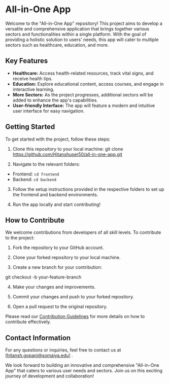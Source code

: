 
# All-in-One App

Welcome to the "All-in-One App" repository! This project aims to develop a versatile and comprehensive application that brings together various sectors and functionalities within a single platform. With the goal of providing a holistic solution to users' needs, this app will cater to multiple sectors such as healthcare, education, and more.

## Key Features

- **Healthcare:** Access health-related resources, track vital signs, and receive health tips.
- **Education:** Explore educational content, access courses, and engage in interactive learning.
- **More Sectors:** As the project progresses, additional sectors will be added to enhance the app's capabilities.
- **User-friendly Interface:** The app will feature a modern and intuitive user interface for easy navigation.

## Getting Started

To get started with the project, follow these steps:

1. Clone this repository to your local machine:
git clone https://github.com/Hitanshuser50/all-in-one-app.git


2. Navigate to the relevant folders:
- Frontend: `cd frontend`
- Backend: `cd backend`

3. Follow the setup instructions provided in the respective folders to set up the frontend and backend environments.

4. Run the app locally and start contributing!

## How to Contribute

We welcome contributions from developers of all skill levels. To contribute to the project:

1. Fork the repository to your GitHub account.

2. Clone your forked repository to your local machine.

3. Create a new branch for your contribution:

git checkout -b your-feature-branch


4. Make your changes and improvements.

5. Commit your changes and push to your forked repository.

6. Open a pull request to the original repository.

Please read our [Contribution Guidelines](CONTRIBUTING.md) for more details on how to contribute effectively.

## Contact Information

For any questions or inquiries, feel free to contact us at [hitansh.gopani@somaiya.edu] .

We look forward to building an innovative and comprehensive "All-in-One App" that caters to various user needs and sectors. Join us on this exciting journey of development and collaboration!

